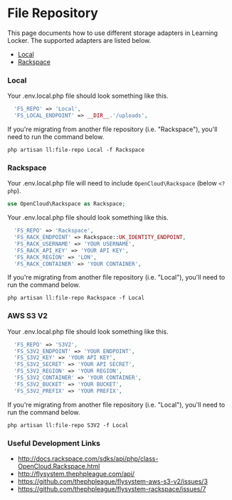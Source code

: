 # File Repository
This page documents how to use different storage adapters in Learning Locker. The supported adapters are listed below.

- [Local](#local)
- [Rackspace](#rackspace)

### Local
Your .env.local.php file should look something like this.
```php
  'FS_REPO' => 'Local',
  'FS_LOCAL_ENDPOINT' => __DIR__.'/uploads',
```

If you're migrating from another file repository (i.e. "Rackspace"), you'll need to run the command below.

```shell
php artisan ll:file-repo Local -f Rackspace
```

### Rackspace
Your .env.local.php file will need to include `OpenCloud\Rackspace` (below `<?php`).
```php
use OpenCloud\Rackspace as Rackspace;
```

Your .env.local.php file should look something like this.
```php
  'FS_REPO' => 'Rackspace',
  'FS_RACK_ENDPOINT' => Rackspace::UK_IDENTITY_ENDPOINT,
  'FS_RACK_USERNAME' => 'YOUR USERNAME',
  'FS_RACK_API_KEY' => 'YOUR API KEY',
  'FS_RACK_REGION' => 'LON',
  'FS_RACK_CONTAINER' => 'YOUR CONTAINER',
```

If you're migrating from another file repository (i.e. "Local"), you'll need to run the command below.

```shell
php artisan ll:file-repo Rackspace -f Local
```

### AWS S3 V2
Your .env.local.php file should look something like this.
```php
  'FS_REPO' => 'S3V2',
  'FS_S3V2_ENDPOINT' => 'YOUR ENDPOINT',
  'FS_S3V2_KEY' => 'YOUR API KEY',
  'FS_S3V2_SECRET' => 'YOUR API SECRET',
  'FS_S3V2_REGION' => 'YOUR REGION',
  'FS_S3V2_CONTAINER' => 'YOUR CONTAINER',
  'FS_S3V2_BUCKET' => 'YOUR BUCKET',
  'FS_S3V2_PREFIX' => 'YOUR PREFIX',
```

If you're migrating from another file repository (i.e. "Local"), you'll need to run the command below.

```shell
php artisan ll:file-repo S3V2 -f Local
```

### Useful Development Links
- http://docs.rackspace.com/sdks/api/php/class-OpenCloud.Rackspace.html
- http://flysystem.thephpleague.com/api/
- https://github.com/thephpleague/flysystem-aws-s3-v2/issues/3
- https://github.com/thephpleague/flysystem-rackspace/issues/7
